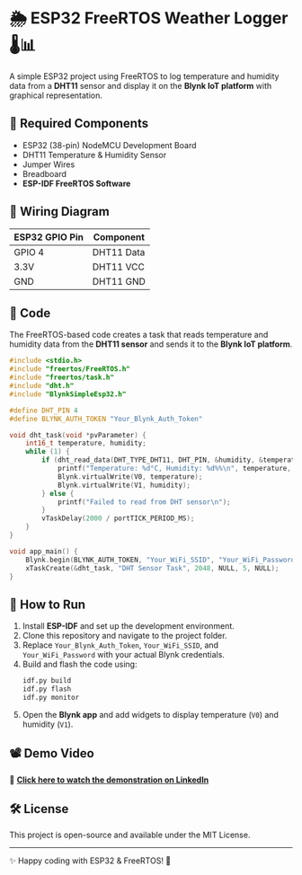 # 🌦️ ESP32 FreeRTOS Weather Logger 🌡️📊

A simple ESP32 project using FreeRTOS to log temperature and humidity data from a **DHT11** sensor and display it on the **Blynk IoT platform** with graphical representation.

## 📌 Required Components
- ESP32 (38-pin) NodeMCU Development Board
- DHT11 Temperature & Humidity Sensor
- Jumper Wires
- Breadboard
- **ESP-IDF FreeRTOS Software**

## 🔧 Wiring Diagram
| ESP32 GPIO Pin | Component |
|--------------|-----------|
| GPIO 4      | DHT11 Data |
| 3.3V        | DHT11 VCC  |
| GND         | DHT11 GND  |

## 📝 Code
The FreeRTOS-based code creates a task that reads temperature and humidity data from the **DHT11 sensor** and sends it to the **Blynk IoT platform**.

```c
#include <stdio.h>
#include "freertos/FreeRTOS.h"
#include "freertos/task.h"
#include "dht.h"
#include "BlynkSimpleEsp32.h"

#define DHT_PIN 4
#define BLYNK_AUTH_TOKEN "Your_Blynk_Auth_Token"

void dht_task(void *pvParameter) {
    int16_t temperature, humidity;
    while (1) {
        if (dht_read_data(DHT_TYPE_DHT11, DHT_PIN, &humidity, &temperature) == ESP_OK) {
            printf("Temperature: %d°C, Humidity: %d%%\n", temperature, humidity);
            Blynk.virtualWrite(V0, temperature);
            Blynk.virtualWrite(V1, humidity);
        } else {
            printf("Failed to read from DHT sensor\n");
        }
        vTaskDelay(2000 / portTICK_PERIOD_MS);
    }
}

void app_main() {
    Blynk.begin(BLYNK_AUTH_TOKEN, "Your_WiFi_SSID", "Your_WiFi_Password");
    xTaskCreate(&dht_task, "DHT Sensor Task", 2048, NULL, 5, NULL);
}
```

## 🚀 How to Run
1. Install **ESP-IDF** and set up the development environment.
2. Clone this repository and navigate to the project folder.
3. Replace `Your_Blynk_Auth_Token`, `Your_WiFi_SSID`, and `Your_WiFi_Password` with your actual Blynk credentials.
4. Build and flash the code using:
   ```sh
   idf.py build
   idf.py flash
   idf.py monitor
   ```
5. Open the **Blynk app** and add widgets to display temperature (`V0`) and humidity (`V1`).

## 📽️ Demo Video
🔗 **[Click here to watch the demonstration on LinkedIn](https://www.linkedin.com/posts/ramu-roy-b780382b7_%F0%9D%97%A5%F0%9D%97%A7%F0%9D%97%A2%F0%9D%97%A6-%F0%9D%97%AA%F0%9D%97%B2%F0%9D%97%AE%F0%9D%98%81%F0%9D%97%B5%F0%9D%97%B2%F0%9D%97%BF-%F0%9D%97%9F%F0%9D%97%BC%F0%9D%97%B4%F0%9D%97%B4%F0%9D%97%B2%F0%9D%97%BF-activity-7298553424588029953-Kclr?utm_source=social_share_send&utm_medium=member_desktop_web&rcm=ACoAAEwAX4wBY70YZ3l58lvkiXtyCZcnWWrfJAA)**

## 🛠️ License
This project is open-source and available under the MIT License.

---
✨ Happy coding with ESP32 & FreeRTOS! 🚀
